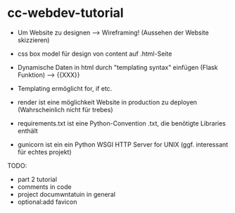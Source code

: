 # cc-webdev-tutorial

- Um Website zu designen --> Wireframing! (Aussehen der Website skizzieren)
- css box model für design von content auf .html-Seite

- Dynamische Daten in html durch "templating syntax" einfügen (Flask Funktion) --> {{XXX}}
- Templating ermöglicht for, if etc.

- render ist eine möglichkeit Website in production zu deployen (Wahrscheinlich nicht für trebes)
- requirements.txt ist eine Python-Convention .txt, die benötigte Libraries enthält
- gunicorn ist ein ein Python WSGI HTTP Server for UNIX (ggf. interessant für echtes projekt)

TODO:
- part 2 tutorial
- comments in code
- project documwntatuin in general
- optional:add favicon